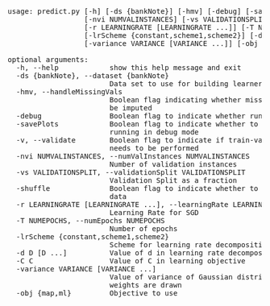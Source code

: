 <pre>
usage: predict.py [-h] [-ds {bankNote}] [-hmv] [-debug] [-savePlots] [-v]
                  [-nvi NUMVALINSTANCES] [-vs VALIDATIONSPLIT] [-shuffle]
                  [-r LEARNINGRATE [LEARNINGRATE ...]] [-T NUMEPOCHS]
                  [-lrScheme {constant,scheme1,scheme2}] [-d D [D ...]] [-C C]
                  [-variance VARIANCE [VARIANCE ...]] [-obj {map,ml}]

optional arguments:
  -h, --help            show this help message and exit
  -ds {bankNote}, --dataset {bankNote}
                        Data set to use for building learner
  -hmv, --handleMissingVals
                        Boolean flag indicating whether missing values need to
                        be imputed
  -debug                Boolean flag to indicate whether running in debug mode
  -savePlots            Boolean flag to indicate whether to save plots when
                        running in debug mode
  -v, --validate        Boolean flag to indicate if train-validation split
                        needs to be performed
  -nvi NUMVALINSTANCES, --numValInstances NUMVALINSTANCES
                        Number of validation instances
  -vs VALIDATIONSPLIT, --validationSplit VALIDATIONSPLIT
                        Validation Split as a fraction
  -shuffle              Boolean flag to indicate whether to shuffle the train
                        data
  -r LEARNINGRATE [LEARNINGRATE ...], --learningRate LEARNINGRATE [LEARNINGRATE ...]
                        Learning Rate for SGD
  -T NUMEPOCHS, --numEpochs NUMEPOCHS
                        Number of epochs
  -lrScheme {constant,scheme1,scheme2}
                        Scheme for learning rate decomposition
  -d D [D ...]          Value of d in learning rate decomposition scheme 1
  -C C                  Value of C in learning objective
  -variance VARIANCE [VARIANCE ...]
                        Value of variance of Gaussian distribution from which
                        weights are drawn
  -obj {map,ml}         Objective to use
</pre>